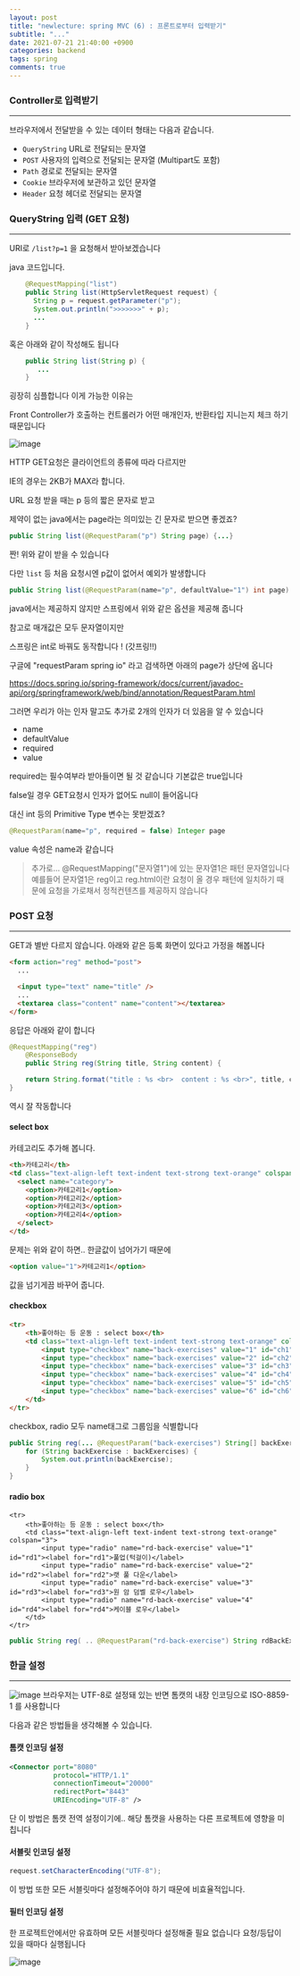 ```yaml
---
layout: post
title: "newlecture: spring MVC (6) : 프론트로부터 입력받기"
subtitle: "..."
date: 2021-07-21 21:40:00 +0900
categories: backend
tags: spring
comments: true
---
```


### Controller로 입력받기

---

브라우저에서 전달받을 수 있는 데이터 형태는 다음과 같습니다.

- `QueryString` URL로 전달되는 문자열
- `POST` 사용자의 입력으로 전달되는 문자열 (Multipart도 포함)
- `Path` 경로로 전달되는 문자열
- `Cookie` 브라우저에 보관하고 있던 문자열
- `Header` 요청 헤더로 전달되는 문자열

### QueryString 입력 (GET 요청)

---

URI로 `/list?p=1` 을 요청해서 받아보겠습니다

java 코드입니다.

```java
    @RequestMapping("list")
    public String list(HttpServletRequest request) {
      String p = request.getParameter("p");
      System.out.println(">>>>>>>" + p);
      ...
    }
```

혹은 아래와 같이 작성해도 됩니다

```java
    public String list(String p) {
       ...
    }
```

굉장히 심플합니다 이게 가능한 이유는

Front Controller가 호출하는 컨트롤러가 어떤 매개인자, 반환타입 지니는지 체크 하기 때문입니다

![image](https://user-images.githubusercontent.com/66164361/126517277-67a5b9f2-70ba-4452-b453-aa4aa5ac9977.png)

HTTP GET요청은 클라이언트의 종류에 따라 다르지만

IE의 경우는 2KB가 MAX라 합니다.

URL 요청 받을 때는 p 등의 짧은 문자로 받고

제약이 없는 java에서는 page라는 의미있는 긴 문자로 받으면 좋겠죠?

```java
public String list(@RequestParam("p") String page) {...}
```

짠! 위와 같이 받을 수 있습니다

다만 `list` 등 처음 요청시엔 p값이 없어서 예외가 발생합니다

```java
public String list(@RequestParam(name="p", defaultValue="1") int page) {...}
```

java에서는 제공하지 않지만 스프링에서 위와 같은 옵션을 제공해 줍니다

참고로 매개값은 모두 문자열이지만

스프링은 int로 바꿔도 동작합니다 ! (갓프링!!)

구글에 "requestParam spring io" 라고 검색하면 아래의 page가 상단에 옵니다

https://docs.spring.io/spring-framework/docs/current/javadoc-api/org/springframework/web/bind/annotation/RequestParam.html

그러면 우리가 아는 인자 말고도 추가로 2개의 인자가 더 있음을 알 수 있습니다

- name
- defaultValue
- required
- value

required는 필수여부라 받아들이면 될 것 같습니다 기본값은 true입니다

false일 경우 GET요청시 인자가 없어도 null이 들어옵니다

대신 int 등의 Primitive Type 변수는 못받겠죠?

```java
@RequestParam(name="p", required = false) Integer page
```

value 속성은 name과 같습니다

> 추가로...
> @RequestMapping("문자열1")에 있는 문자열1은 패턴 문자열입니다
> 예를들어 문자열1은 reg이고 reg.html이란 요청이 올 경우
> 패턴에 일치하기 때문에 요청을 가로채서 정적컨텐츠를 제공하지 않습니다

### POST 요청

---

GET과 별반 다르지 않습니다. 아래와 같은 등록 화면이 있다고 가정을 해봅니다

```html
<form action="reg" method="post">
  ...

  <input type="text" name="title" />
  ...
  <textarea class="content" name="content"></textarea>
</form>
```

응답은 아래와 같이 합니다

```java
@RequestMapping("reg")
    @ResponseBody
    public String reg(String title, String content) {

	return String.format("title : %s <br>  content : %s <br>", title, content);
}
```

역시 잘 작동합니다

#### select box

카테고리도 추가해 봅니다.

```html
<th>카테고리</th>
<td class="text-align-left text-indent text-strong text-orange" colspan="3">
  <select name="category">
    <option>카테고리1</option>
    <option>카테고리2</option>
    <option>카테고리3</option>
    <option>카테고리4</option>
  </select>
</td>
```

문제는 위와 같이 하면.. 한글값이 넘어가기 때문에

```html
<option value="1">카테고리1</option>
```

값을 넘기게끔 바꾸어 줍니다.


#### checkbox
```html
<tr>
    <th>좋아하는 등 운동 : select box</th>
    <td class="text-align-left text-indent text-strong text-orange" colspan="3">
        <input type="checkbox" name="back-exercises" value="1" id="ch1"><label for="ch1">풀업(턱걸이)</label>
        <input type="checkbox" name="back-exercises" value="2" id="ch2"><label for="ch2">랫 풀 다운</label>
        <input type="checkbox" name="back-exercises" value="3" id="ch3"><label for="ch3">원 암 덤벨 로우</label>
        <input type="checkbox" name="back-exercises" value="4" id="ch4"><label for="ch4">케이블 로우</label>
        <input type="checkbox" name="back-exercises" value="5" id="ch5"><label for="ch5">인버티드 로우</label>
        <input type="checkbox" name="back-exercises" value="6" id="ch6"><label for="ch6">시티드 로우</label>
    </td>
</tr>
```

checkbox, radio 모두 name태그로 그룹임을 식별합니다

``` java
public String reg(... @RequestParam("back-exercises") String[] backExercises) {
    for (String backExercise : backExercises) {
        System.out.println(backExercise);
    }
}
```

#### radio box
```
<tr>
    <th>좋아하는 등 운동 : select box</th>
    <td class="text-align-left text-indent text-strong text-orange" colspan="3">
        <input type="radio" name="rd-back-exercise" value="1" id="rd1"><label for="rd1">풀업(턱걸이)</label>
        <input type="radio" name="rd-back-exercise" value="2" id="rd2"><label for="rd2">랫 풀 다운</label>
        <input type="radio" name="rd-back-exercise" value="3" id="rd3"><label for="rd3">원 암 덤벨 로우</label>
        <input type="radio" name="rd-back-exercise" value="4" id="rd4"><label for="rd4">케이블 로우</label>
    </td>
</tr>
```

```java
public String reg( .. @RequestParam("rd-back-exercise") String rdBackExercise) {..}
```

### 한글 설정
---
![image](https://user-images.githubusercontent.com/66164361/126653164-e28d5ab6-eafa-432c-93fe-9bf1c506f679.png)
브라우저는 UTF-8로 설정돼 있는 반면 톰캣의 내장 인코딩으로 ISO-8859-1 를 사용합니다

다음과 같은 방법들을 생각해볼 수 있습니다.

#### 톰캣 인코딩 설정
```xml
<Connector port="8080"
           protocol="HTTP/1.1"
           connectionTimeout="20000"
           redirectPort="8443"
           URIEncoding="UTF-8" />
```
단 이 방법은 톰캣 전역 설정이기에.. 해당 톰캣을 사용하는 다른 프로젝트에 영향을 미칩니다

#### 서블릿 인코딩 설정
```java
request.setCharacterEncoding("UTF-8");
```
이 방법 또한 모든 서블릿마다 설정해주어야 하기 때문에 비효율적입니다.

#### 필터 인코딩 설정
한 프로젝트안에서만 유효하며 모든 서블릿마다 설정해줄 필요 없습니다
요청/등답이 있을 때마다 실행됩니다

![image](https://user-images.githubusercontent.com/66164361/126655332-22bf4c81-f705-497e-8408-f254b518b0d6.png)
